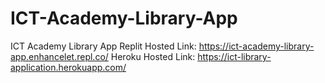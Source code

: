 # ICT-Academy-Library-App
ICT Academy Library App
Replit Hosted Link: https://ict-academy-library-app.enhancelet.repl.co/
Heroku Hosted Link: https://ict-library-application.herokuapp.com/
